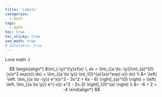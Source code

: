 ```yaml
---
title: 'Limits'
categories:
  - math
tags:
  - math 
toc: true
toc_sticky: true
use_math: true
# datatable: true
---
```


Love math :)

$$
 \begin{align*}
         &\int_{-\y}^{\y}xf(x) \, dx = \lim_{{a \to -\y}}\int_{a}^{0}{x(x^2 exp(x)) dx} + \lim_{{a \to \y}} \int_{0}^{a}{x(x*exp(-x)) dx}  \\
         &= \left( \left. \lim_{{a \to -\y}} e^x(x^3 - 3x^2 + 6x - 6) \right|_{a}^{0} \right) + \left( \left. \lim_{{a \to \y}} e^{-x}(-x^2 - 2x-2) \right|_{0}^{a} \right) \\
         &= -6 + 2 = -4
  \end{align*}
$$
